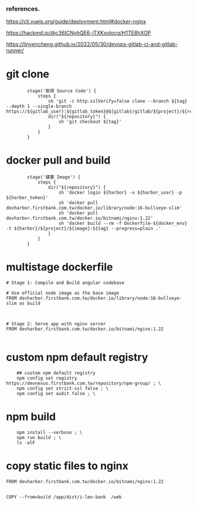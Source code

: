 ### references.
https://cli.vuejs.org/guide/deployment.html#docker-nginx

https://hackmd.io/@c36ICNyhQE6-iTXKxoIocg/H1TE8hXOP

https://linyencheng.github.io/2022/05/30/devops-gitlab-ci-and-gitlab-runner/


# git clone 
```
        stage('取得 Source Code') {
            steps {
                sh 'git -c http.sslVerify=false clone --branch ${tag} --depth 1 --single-branch https://${gitlab_user}:${gitlab_token}@${gitlab}/gitlab/${project}/${repository}.git'
                dir("${repository}") {
                    sh 'git checkout ${tag}'
                }
            }
        }
```


# docker pull and build

```
        stage('建置 Image') {
            steps {
                dir("${repository}") {
                    sh 'docker login ${harbor} -u ${harbor_user} -p ${harbor_token}'
                    sh 'docker pull devharbor.firstbank.com.tw/docker.io/library/node:16-bullseye-slim'
                    sh 'docker pull devharbor.firstbank.com.tw/docker.io/bitnami/nginx:1.22'
                    sh 'docker build --rm -f Dockerfile-${docker_env} -t ${harbor}/${project}/${image}:${tag} --progress=plain .'
                }
            }
        }
```




# multistage dockerfile

```
# Stage 1: Compile and Build angular codebase

# Use official node image as the base image
FROM devharbor.firstbank.com.tw/docker.io/library/node:16-bullseye-slim as build



# Stage 2: Serve app with nginx server
FROM devharbor.firstbank.com.tw/docker.io/bitnami/nginx:1.22


```


# custom npm default registry
```
    ## custom npm default registry
    npm config set registry https://devnexus.firstbank.com.tw/repository/npm-group/ ; \
    npm config set strict-ssl false ; \
    npm config set audit false ; \
```

# npm build
```
    npm install --verbose ; \
    npm run build ; \
    ls -alF
```




# copy static files to nginx
```
FROM devharbor.firstbank.com.tw/docker.io/bitnami/nginx:1.22


COPY --from=build /app/dist/i-leo-bank  /web

```



